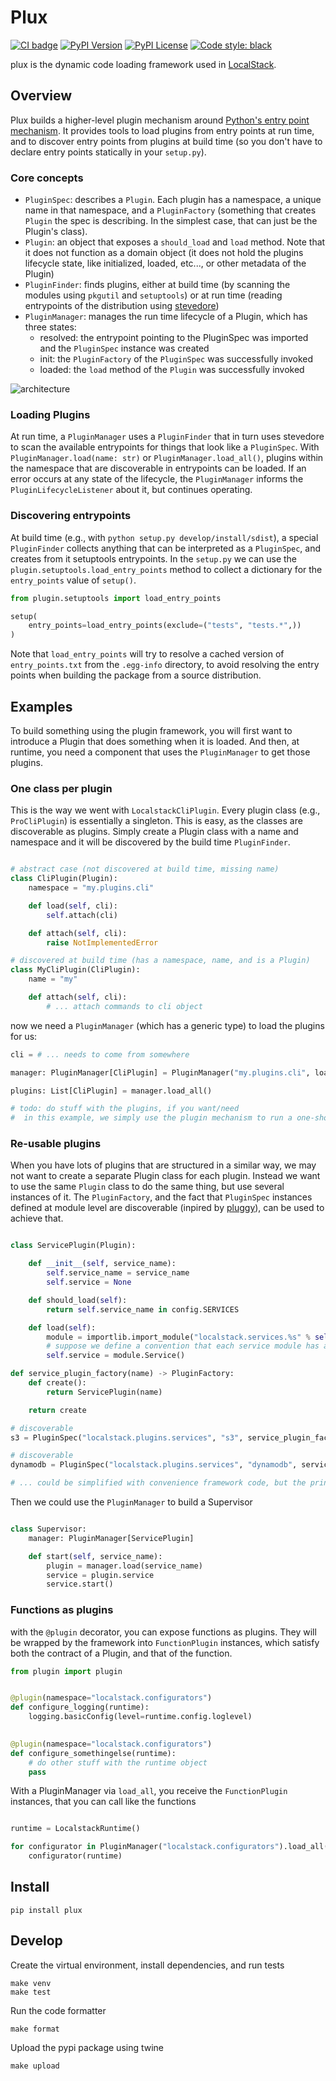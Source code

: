 Plux
====

<p>
  <a href="https://github.com/localstack/plux/actions/workflows/build.yml"><img alt="CI badge" src="https://github.com/localstack/plux/actions/workflows/build.yml/badge.svg"></img></a>
  <a href="https://pypi.org/project/plux/"><img alt="PyPI Version" src="https://img.shields.io/pypi/v/plux?color=blue"></a>
  <a href="https://img.shields.io/pypi/l/plux.svg"><img alt="PyPI License" src="https://img.shields.io/pypi/l/plux.svg"></a>
  <a href="https://github.com/psf/black"><img alt="Code style: black" src="https://img.shields.io/badge/code%20style-black-000000.svg"></a>
</p>

plux is the dynamic code loading framework used in [LocalStack](https://github.com/localstack/localstack).


Overview
--------

Plux builds a higher-level plugin mechanism around [Python's entry point mechanism](https://packaging.python.org/specifications/entry-points/).
It provides tools to load plugins from entry points at run time, and to discover entry points from plugins at build time (so you don't have to declare entry points statically in your `setup.py`).

### Core concepts

* `PluginSpec`: describes a `Plugin`. Each plugin has a namespace, a unique name in that namespace, and a `PluginFactory` (something that creates `Plugin` the spec is describing.
  In the simplest case, that can just be the Plugin's class).
* `Plugin`: an object that exposes a `should_load` and `load` method.
  Note that it does not function as a domain object (it does not hold the plugins lifecycle state, like initialized, loaded, etc..., or other metadata of the Plugin)
* `PluginFinder`: finds plugins, either at build time (by scanning the modules using `pkgutil` and `setuptools`) or at run time (reading entrypoints of the distribution using [stevedore](https://docs.openstack.org/stevedore/latest/))
* `PluginManager`: manages the run time lifecycle of a Plugin, which has three states:
  * resolved: the entrypoint pointing to the PluginSpec was imported and the `PluginSpec` instance was created
  * init: the `PluginFactory` of the `PluginSpec` was successfully invoked
  * loaded: the `load` method of the `Plugin` was successfully invoked

![architecture](https://raw.githubusercontent.com/localstack/plux/main/docs/plux-architecture.png)

### Loading Plugins

At run time, a `PluginManager` uses a `PluginFinder` that in turn uses stevedore to scan the available entrypoints for things that look like a `PluginSpec`.
With `PluginManager.load(name: str)` or `PluginManager.load_all()`, plugins within the namespace that are discoverable in entrypoints can be loaded.
If an error occurs at any state of the lifecycle, the `PluginManager` informs the `PluginLifecycleListener` about it, but continues operating.

### Discovering entrypoints

At build time (e.g., with `python setup.py develop/install/sdist`), a special `PluginFinder` collects anything that can be interpreted as a `PluginSpec`, and creates from it setuptools entrypoints.
In the `setup.py` we can use the `plugin.setuptools.load_entry_points` method to collect a dictionary for the `entry_points` value of `setup()`.

```python
from plugin.setuptools import load_entry_points

setup(
    entry_points=load_entry_points(exclude=("tests", "tests.*",))
)
```

Note that `load_entry_points` will try to resolve a cached version of `entry_points.txt` from the `.egg-info` directory,
to avoid resolving the entry points when building the package from a source distribution.

Examples
--------

To build something using the plugin framework, you will first want to introduce a Plugin that does something when it is loaded.
And then, at runtime, you need a component that uses the `PluginManager` to get those plugins.

### One class per plugin

This is the way we went with `LocalstackCliPlugin`. Every plugin class (e.g., `ProCliPlugin`) is essentially a singleton.
This is easy, as the classes are discoverable as plugins.
Simply create a Plugin class with a name and namespace and it will be discovered by the build time `PluginFinder`.

```python

# abstract case (not discovered at build time, missing name)
class CliPlugin(Plugin):
    namespace = "my.plugins.cli"

    def load(self, cli):
        self.attach(cli)

    def attach(self, cli):
        raise NotImplementedError

# discovered at build time (has a namespace, name, and is a Plugin)
class MyCliPlugin(CliPlugin):
    name = "my"

    def attach(self, cli):
        # ... attach commands to cli object

```

now we need a `PluginManager` (which has a generic type) to load the plugins for us:

```python
cli = # ... needs to come from somewhere

manager: PluginManager[CliPlugin] = PluginManager("my.plugins.cli", load_args=(cli,))

plugins: List[CliPlugin] = manager.load_all()

# todo: do stuff with the plugins, if you want/need
#  in this example, we simply use the plugin mechanism to run a one-shot function (attach) on a load argument

```

### Re-usable plugins

When you have lots of plugins that are structured in a similar way, we may not want to create a separate Plugin class
for each plugin. Instead we want to use the same `Plugin` class to do the same thing, but use several instances of it.
The `PluginFactory`, and the fact that `PluginSpec` instances defined at module level are discoverable (inpired
by [pluggy](https://github.com/pytest-dev/pluggy)), can be used to achieve that.

```python

class ServicePlugin(Plugin):

    def __init__(self, service_name):
        self.service_name = service_name
        self.service = None

    def should_load(self):
        return self.service_name in config.SERVICES

    def load(self):
        module = importlib.import_module("localstack.services.%s" % self.service_name)
        # suppose we define a convention that each service module has a Service class, like moto's `Backend`
        self.service = module.Service()

def service_plugin_factory(name) -> PluginFactory:
    def create():
        return ServicePlugin(name)

    return create

# discoverable
s3 = PluginSpec("localstack.plugins.services", "s3", service_plugin_factory("s3"))

# discoverable
dynamodb = PluginSpec("localstack.plugins.services", "dynamodb", service_plugin_factory("dynamodb"))

# ... could be simplified with convenience framework code, but the principle will stay the same

```

Then we could use the `PluginManager` to build a Supervisor

```python

class Supervisor:
    manager: PluginManager[ServicePlugin]

    def start(self, service_name):
        plugin = manager.load(service_name)
        service = plugin.service
        service.start()

```

### Functions as plugins

with the `@plugin` decorator, you can expose functions as plugins. They will be wrapped by the framework
into `FunctionPlugin` instances, which satisfy both the contract of a Plugin, and that of the function.

```python
from plugin import plugin


@plugin(namespace="localstack.configurators")
def configure_logging(runtime):
    logging.basicConfig(level=runtime.config.loglevel)

    
@plugin(namespace="localstack.configurators")
def configure_somethingelse(runtime):
    # do other stuff with the runtime object
    pass
```

With a PluginManager via `load_all`, you receive the `FunctionPlugin` instances, that you can call like the functions

```python

runtime = LocalstackRuntime()

for configurator in PluginManager("localstack.configurators").load_all():
    configurator(runtime)
```

Install
-------

    pip install plux

Develop
-------

Create the virtual environment, install dependencies, and run tests

    make venv
    make test

Run the code formatter

    make format

Upload the pypi package using twine

    make upload
